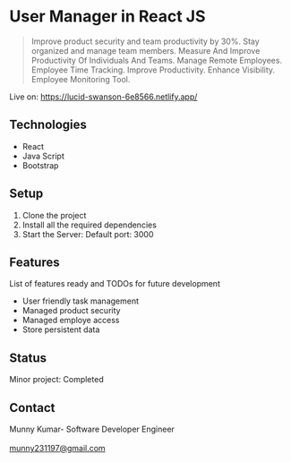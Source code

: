 # User Manager in React JS

> Improve product security and team productivity by 30%. Stay organized and manage team members. Measure And Improve Productivity Of Individuals And Teams. Manage Remote Employees. Employee Time Tracking. Improve Productivity. Enhance Visibility. Employee Monitoring Tool.

Live on: https://lucid-swanson-6e8566.netlify.app/

## Technologies
* React
* Java Script
* Bootstrap

## Setup
1. Clone the project
2. Install all the required dependencies
3. Start the Server: Default port: 3000

## Features
List of features ready and TODOs for future development
*  User friendly task management
*  Managed product security
*  Managed employe access
*  Store persistent data

## Status
Minor project: Completed

## Contact
Munny Kumar- Software Developer Engineer
<br/>
<br/>
munny231197@gmail.com

